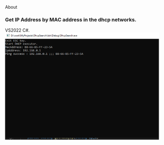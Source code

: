 About
### Get IP Address by MAC address in the dhcp networks.
VS2022 C#.
![console program](kep.png)
